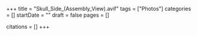 +++
title = "Skull_Side_(Assembly_View).avif"
tags = ["Photos"]
categories = []
startDate = ""
draft = false
pages = []

citations = []
+++
